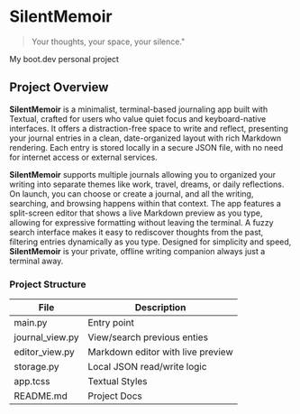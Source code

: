 # SilentMemoir
> Your thoughts, your space, your silence."

My boot.dev personal project
## Project Overview
**SilentMemoir** is a minimalist, terminal-based journaling app built with Textual, crafted for users who value quiet focus and keyboard-native interfaces. It offers a distraction-free space to write and reflect, presenting your journal entries in a clean, date-organized layout with rich Markdown rendering. Each entry is stored locally in a secure JSON file, with no need for internet access or external services.

**SilentMemoir** supports multiple journals allowing you to organized your writing into separate themes like work, travel, dreams, or daily reflections. On launch, you can choose or create a journal, and all the writing, searching, and browsing happens within that context. The app features a split-screen editor that shows a live Markdown preview as you type, allowing for expressive formatting without leaving the terminal. A fuzzy search interface makes it easy to rediscover thoughts from the past, filtering entries dynamically as you type. Designed for simplicity and speed, **SilentMemoir** is your private, offline writing companion always just a terminal away.

### Project Structure
| File | Description|
| ----------- | ----------- |
|main.py|Entry point|
|journal_view.py|View/search previous enties|
|editor_view.py|Markdown editor with live preview|
|storage.py|Local JSON read/write logic|
|app.tcss|Textual Styles
|README.md|Project Docs|

